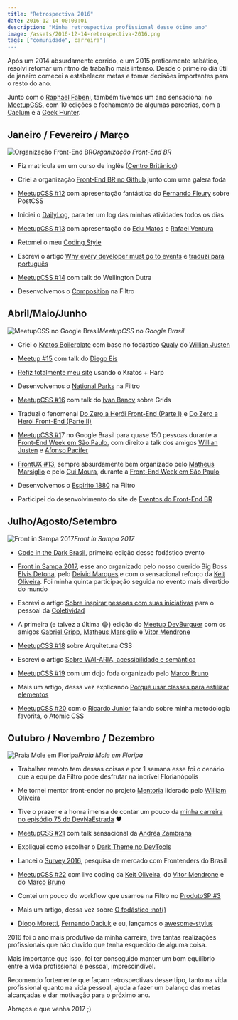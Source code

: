 ```yaml
---
title: "Retrospectiva 2016"
date: 2016-12-14 00:00:01
description: "Minha retrospectiva profissional desse ótimo ano"
image: /assets/2016-12-14-retrospectiva-2016.png
tags: ["comunidade", carreira"]
---
```


Após um 2014 absurdamente corrido, e um 2015 praticamente sabático, resolvi retomar um ritmo de trabalho mais intenso. Desde o primeiro dia útil de janeiro comecei a estabelecer metas e tomar decisões importantes para o resto do ano.

Junto com o [Raphael Fabeni](https://twitter.com/raphaelfabeni), também tivemos um ano sensacional no [MeetupCSS](https://www.meetup.com/pt-BR/CSS-SP/), com 10 edições e fechamento de algumas parcerias, com a [Caelum](https://www.caelum.com.br/) e a [Geek Hunter](http://www.geekhunter.com.br/).

## Janeiro / Fevereiro / Março

![Organização Front-End BR](assets/frontend-br.png)_Organização Front-End BR_

- Fiz matricula em um curso de inglês ([Centro Britânico](http://www.centrobritanicoidiomas.com.br/))

- Criei a organização [Front-End BR no Github](https://github.com/frontendbr) junto com uma galera foda

- [MeetupCSS #12](https://www.meetup.com/pt-BR/CSS-SP/events/228073659/) com apresentação fantástica do [Fernando Fleury](https://github.com/fernandofleury) sobre PostCSS

- Iniciei o [DailyLog](https://github.com/LFeh/dailylog), para ter um log das minhas atividades todos os dias

- [MeetupCSS #13](https://www.meetup.com/pt-BR/CSS-SP/events/228918891/) com apresentação do [Edu Matos](https://twitter.com/eduardojmatos) e [Rafael Ventura](https://twitter.com/raffesmind)

- Retomei o meu [Coding Style](https://github.com/LFeh/coding-style)

- Escrevi o artigo [Why every developer must go to events](https://medium.com/nossa-coletividad/why-every-developer-must-to-go-to-events-6a5327a977f9) e [traduzi para português](https://codetalks.net/por-qual-motivo-todo-desenvolvedor-deve-ir-em-eventos-d1f276cf16b)

- [MeetupCSS #14](https://www.meetup.com/pt-BR/CSS-SP/events/229469361/) com talk do Wellington Dutra

- Desenvolvemos o [Composition](http://composition.is/) na Filtro

## Abril/Maio/Junho

![MeetupCSS no Google Brasil](assets/meetup-css.png)_MeetupCSS no Google Brasil_

- Criei o [Kratos Boilerplate](https://github.com/LFeh/kratos-boilerplate) com base no fodástico [Qualy](https://github.com/Qualy-org/qualy-front) do [Willian Justen](https://twitter.com/Willian_justen)

- [Meetup #15](https://www.meetup.com/pt-BR/CSS-SP/events/230517971/) com talk do [Diego Eis](https://twitter.com/diegoeis)

- [Refiz totalmente meu site](http://www.felipefialho.com/) usando o Kratos + Harp

- Desenvolvemos o [National Parks](http://parks.oupexplore.com/) na Filtro

- [MeetupCSS #16](https://www.meetup.com/pt-BR/CSS-SP/events/231096531/) com talk do [Ivan Banov](https://github.com/ivanbanov) sobre Grids

- Traduzi o fenomenal [Do Zero a Herói Front-End (Parte I)](http://www.felipefialho.com/blog/do-zero-a-heroi-do-front-end-parte-1) e [Do Zero a Herói Front-End (Parte II)](http://www.felipefialho.com/blog/do-zero-a-heroi-do-front-end-parte-2)

- [MeetupCSS #1](https://www.meetup.com/pt-BR/CSS-SP/events/231096531/)7 no Google Brasil para quase 150 pessoas durante a [Front-End Week em São Paulo](https://medium.com/nossa-coletividad/quando-como-e-o-que-foi-a-front-week-2016-frontweek-7a4bf2567b37), com direito a talk dos amigos [Willian Justen](https://twitter.com/Willian_justen) e [Afonso Pacifer](https://twitter.com/afonsopacifer)

- [FrontUX #13](https://www.meetup.com/pt-BR/FrontUX/events/231870105/), sempre absurdamente bem organizado pelo [Matheus Marsiglio](https://twitter.com/matmarsiglio) e pelo [Gui Moura](https://twitter.com/ogmoura), durante a [Front-End Week em São Paulo](https://medium.com/nossa-coletividad/quando-como-e-o-que-foi-a-front-week-2016-frontweek-7a4bf2567b37)

- Desenvolvemos o [Espirito 1880](http://www.espirito1880.com/) na Filtro

- Participei do desenvolvimento do site de [Eventos do Front-End BR](http://frontendbr.com.br/eventos/)

## Julho/Agosto/Setembro

![Front in Sampa 2017](assets/front-in-sampa-2017.png)_Front in Sampa 2017_

- [Code in the Dark Brasil](http://www.codeinthedark.com.br/), primeira edição desse fodástico evento

- [Front in Sampa 2017](http://frontinsampa.com.br/), esse ano organizado pelo nosso querido Big Boss [Elvis Detona](https://twitter.com/elvisdetona), pelo [Deivid Marques](https://twitter.com/deividmarques) e com o sensacional reforço da [Keit Oliveira](https://twitter.com/seescrevekeit). Foi minha quinta participação seguida no evento mais divertido do mundo

- Escrevi o artigo [Sobre inspirar pessoas com suas iniciativas](https://medium.com/nossa-coletividad/sobre-inspirar-pessoas-com-suas-iniciativas-6533790fed6a) para o pessoal da [Coletividad](https://twitter.com/coletividad)

- A primeira (e talvez a última 😂) edição do [Meetup DevBurguer](https://www.meetup.com/pt-BR/devBurguer/events/232811453/) com os amigos [Gabriel Gripp](https://twitter.com/grippado), [Matheus Marsiglio](https://twitter.com/matmarsiglio) e [Vitor Mendrone](https://twitter.com/VhMendrone)

- [MeetupCSS #18](https://www.meetup.com/pt-BR/CSS-SP/events/232545681/) sobre Arquitetura CSS

- Escrevi o artigo [Sobre WAI-ARIA, acessibilidade e semântica](http://www.felipefialho.com/blog/sobre-wai-aria-acessibilidade-e-semantica)

- [MeetupCSS #19](https://www.meetup.com/pt-BR/CSS-SP/events/233231383/) com um dojo foda organizado pelo [Marco Bruno](https://twitter.com/marcobrunobr)

- Mais um artigo, dessa vez explicando [Porquê usar classes para estilizar elementos](http://www.felipefialho.com/blog/porque-usar-classes-para-estilizar-elementos)

- [MeetupCSS #20](https://www.meetup.com/pt-BR/CSS-SP/events/234102615/) com o [Ricardo Junior](https://twitter.com/ricardojunior_) falando sobre minha metodologia favorita, o Atomic CSS

## Outubro / Novembro / Dezembro

![Praia Mole em Floripa](assets/floripa.png)_Praia Mole em Floripa_

- Trabalhar remoto tem dessas coisas e por 1 semana esse foi o cenário que a equipe da Filtro pode desfrutar na incrível Florianópolis

- Me tornei mentor front-ender no projeto [Mentoria](https://github.com/training-center/mentoria) liderado pelo [William Oliveira](https://twitter.com/)

- Tive o prazer e a honra imensa de contar um pouco da [minha carreira no episódio 75 do DevNaEstrada](http://devnaestrada.com.br/2016/10/14/felipe-fialho.html) ❤

- [MeetupCSS #21](https://www.meetup.com/pt-BR/CSS-SP/events/234501775/) com talk sensacional da [Andréa Zambrana](https://twitter.com/akfzambrana)

- Expliquei como escolher o [Dark Theme no DevTools](http://www.felipefialho.com/blog/dark-theme-no-dev-tools)

- Lancei o [Survey 2016](http://www.felipefialho.com/survey/), pesquisa de mercado com Frontenders do Brasil

- [MeetupCSS #22](https://www.meetup.com/pt-BR/CSS-SP/events/235413480/) com live coding da [Keit Oliveira](https://twitter.com/seescrevekeit), do [Vitor Mendrone](https://twitter.com/VhMendrone) e do [Marco Bruno](https://twitter.com/marcobrunobr)

- Contei um pouco do workflow que usamos na Filtro no [ProdutoSP #3](https://www.meetup.com/pt-BR/produtoSP/events/235574074/)

- Mais um artigo, dessa vez sobre [O fodástico :not()](http://www.felipefialho.com/blog/css-o-fodastico-not)

- [Diogo Moretti](https://twitter.com/coletividad), [Fernando Daciuk](https://twitter.com/fdaciuk) e eu, lançamos o [awesome-stylus](https://github.com/diogomoretti/awesome-stylus)

2016 foi o ano mais produtivo da minha carreira, tive tantas realizações profissionais que não duvido que tenha esquecido de alguma coisa.

Mais importante que isso, foi ter conseguido manter um bom equilíbrio entre a vida profissional e pessoal, imprescindível.

Recomendo fortemente que façam retrospectivas desse tipo, tanto na vida profissional quanto na vida pessoal, ajuda a fazer um balanço das metas alcançadas e dar motivação para o próximo ano.

Abraços e que venha 2017 ;)
